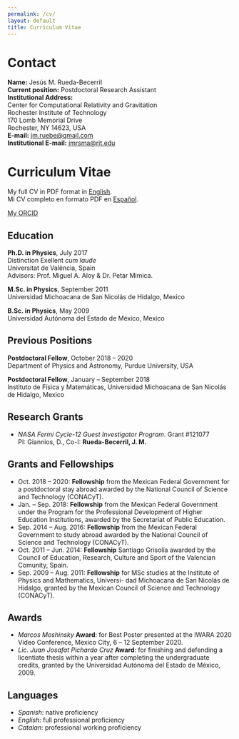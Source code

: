 ```yaml
---
permalink: /cv/
layout: default
title: Curriculum Vitae
---
```



# Contact

**Name:** Jesús M. Rueda-Becerril\
**Current position:** Postdoctoral Research Assistant\
**Institutional Address:**\
Center for Computational Relativity and Gravitation\
Rochester Institute of Technology\
170 Lomb Memorial Drive\
Rochester, NY 14623, USA\
**E-mail:**  [jm.ruebe@gmail.com](jm.ruebe@gmail.com)\
**Institutional E-mail:** [jmrsma@rit.edu](jmrsma@rit.edu)

# Curriculum Vitae

My full CV in PDF format in [English](https://github.com/altjerue/jmrb_cv/raw/master/RuedaBecerrilJM-CV.pdf).\
Mi CV completo en formato PDF en [Español](https://github.com/altjerue/jmrb_cv/raw/master/RuedaBecerrilJM-CVes.pdf).

[My ORCID](https://orcid.org/0000-0003-1988-1912)

## Education

**Ph.D. in Physics**, July 2017\
Distinction Exellent *cum laude*\
Universitat de València, Spain\
Advisors: Prof. Miguel A. Aloy & Dr. Petar Mimica.

**M.Sc. in Physics**, September 2011\
Universidad Michoacana de San Nicolás de Hidalgo, Mexico

**B.Sc. in Physics**, May 2009\
Universidad Autónoma del Estado de México, Mexico

## Previous Positions

**Postdoctoral Fellow**, October 2018 – 2020\
Department of Physics and Astronomy, Purdue University, USA

**Postdoctoral Fellow**, January – September 2018\
Instituto de Física y Matemáticas, Universidad Michoacana de San Nicolás de Hidalgo, Mexico

## Research Grants
- *NASA Fermi Cycle-12 Guest Investigator Program*. Grant #121077\
PI: Giannios, D., Co-I: **Rueda-Becerril, J. M.**


## Grants and Fellowships
- Oct. 2018 – 2020: **Fellowship** from the Mexican Federal Government for a postdoctoral stay abroad awarded by the National Council of Science and Technology (CONACyT).
- Jan. – Sep. 2018: **Fellowship** from the Mexican Federal Government under the Program for the Professional Development of Higher Education Institutions, awarded by the Secretariat of Public Education.
- Sep. 2014 – Aug. 2016: **Fellowship** from the Mexican Federal Government to study abroad awarded by the National Council of Science and Technology (CONACyT).
- Oct. 2011 – Jun. 2014: **Fellowship** Santiago Grisolía awarded by the Council of Education, Research, Culture and Sport of the Valencian Comunity, Spain.
- Sep. 2009 – Aug. 2011: **Fellowship** for MSc studies at the Institute of Physics and Mathematics, Universi- dad Michoacana de San Nicolás de Hidalgo, granted by the Mexican Council of Science and Technology (CONACyT).
<!-- - Jun. – Aug. 2007: Fellowship for a temporary stay (3 months) in a national research center under the XVII summer of scientific investigation program awarded by the Mexican Academia of Science. -->

## Awards
- *Marcos Moshinsky* **Award**: for Best Poster presented at the IWARA 2020 Video Conference, Mexico City, 6 – 12 September 2020.
- *Lic. Juan Josafat Pichardo Cruz* **Award**: for finishing and defending a licentiate thesis within a year after completing the undergraduate credits, granted by the Universidad Autónoma del Estado de México, 2009.

<!-- # Profile

Doctor in Astrophysics with 7 years of expertise in research. Mostly on the development of numerical/computational tools for physical and astrophysical simulations. I have a high expertise in programming, data analysis and problem solving.

I am creative, innovative, analyst and hard worker. During my PhD studies I developed high programming skills in several languages such as `Python`, `R`, `Fortran`, `C++`, `Shell`, etc., and version control tools like `Git` using platforms such as `GitHub` and `Bitbucket`. I worked on developing sophisticated numerical tools which were implemented to simulate blazars flares (prompt high energy radiation from relativistic jets of active galactic nuclei). This has shown my fast learning skill of new programming languages and develop efficient codes to solve the problem posed.

I am coauthor of three articles in peer reviewed scientific journals and author of a doctoral thesis, qualified as innovative, in which several numerical and programming issues were overcome, reason why it received the distinction of excellent. In addition, I have good English skills which makes me capable of discussing and interact fluently in both Spanish and English. 

I want to apply my mathematical knowledge, programming skills and data analysis experience to machine learning, data mining, decision making and modeling. -->

<!-- # Computer skills

### Proficient
Unix (Linux, macOS), Fortran (fixed and free format), OpenMP, Python (2, 3), R, RStudio, Shell, Makefile, HDF5, Git, Mathematica, LaTeX, Atom (text editor), Emacs, gnuplot, grace, GitHub

### Intermediate
C, C++, Julia, Elisp, MPI, SageMath, yEd, OpenOffice, Microsoft Office (Word, Excel, PowerPoint), iWork (Pages, Numbers, Keynote), DOT, TikZ/PGF, GeoGebra

### Basic
HTML, Matlab, Maple, Java, Swift, Perl, SQL, Java -->

## Languages
- *Spanish*: native proficiency
- *English*: full professional proficiency
- *Catalan*: professional working proficiency